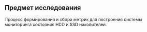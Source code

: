## Предмет исследования

Процесс формирования и сбора метрик для построения системы мониторинга состояния HDD и SSD накопителей.